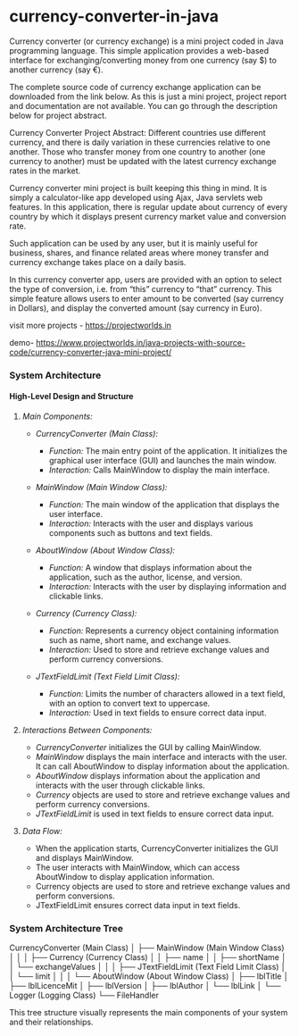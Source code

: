 # currency-converter-in-java


Currency converter (or currency exchange) is a mini project coded in Java programming language. This simple application provides a web-based interface for exchanging/converting money from one currency (say $) to another currency (say €).

The complete source code of currency exchange application can be downloaded from the link below. As this is just a mini project, project report and documentation are not available. You can go through the description below for project abstract.

Currency Converter Project Abstract:
Different countries use different currency, and there is daily variation in these currencies relative to one another. Those who transfer money from one country to another (one currency to another) must be updated with the latest currency exchange rates in the market.

Currency converter mini project is built keeping this thing in mind. It is simply a calculator-like app developed using Ajax, Java servlets web features. In this application, there is regular update about currency of every country by which it displays present currency market value and conversion rate.

Such application can be used by any user, but it is mainly useful for business, shares, and finance related areas where money transfer and currency exchange takes place on a daily basis.

In this currency converter app, users are provided with an option to select the type of conversion, i.e. from “this” currency to “that” currency. This simple feature allows users to enter amount to be converted (say currency in Dollars), and display the converted amount (say currency in Euro).



visit more projects - https://projectworlds.in

demo- https://www.projectworlds.in/java-projects-with-source-code/currency-converter-java-mini-project/
### System Architecture

#### High-Level Design and Structure

1. *Main Components:*
   - *CurrencyConverter (Main Class):*
     - *Function:* The main entry point of the application. It initializes the graphical user interface (GUI) and launches the main window.
     - *Interaction:* Calls MainWindow to display the main interface.

   - *MainWindow (Main Window Class):*
     - *Function:* The main window of the application that displays the user interface.
     - *Interaction:* Interacts with the user and displays various components such as buttons and text fields.

   - *AboutWindow (About Window Class):*
     - *Function:* A window that displays information about the application, such as the author, license, and version.
     - *Interaction:* Interacts with the user by displaying information and clickable links.

   - *Currency (Currency Class):*
     - *Function:* Represents a currency object containing information such as name, short name, and exchange values.
     - *Interaction:* Used to store and retrieve exchange values and perform currency conversions.

   - *JTextFieldLimit (Text Field Limit Class):*
     - *Function:* Limits the number of characters allowed in a text field, with an option to convert text to uppercase.
     - *Interaction:* Used in text fields to ensure correct data input.

2. *Interactions Between Components:*
   - *CurrencyConverter* initializes the GUI by calling MainWindow.
   - *MainWindow* displays the main interface and interacts with the user. It can call AboutWindow to display information about the application.
   - *AboutWindow* displays information about the application and interacts with the user through clickable links.
   - *Currency* objects are used to store and retrieve exchange values and perform currency conversions.
   - *JTextFieldLimit* is used in text fields to ensure correct data input.

3. *Data Flow:*
   - When the application starts, CurrencyConverter initializes the GUI and displays MainWindow.
   - The user interacts with MainWindow, which can access AboutWindow to display application information.
   - Currency objects are used to store and retrieve exchange values and perform conversions.
   - JTextFieldLimit ensures correct data input in text fields.

### System Architecture Tree


CurrencyConverter (Main Class)
│
├── MainWindow (Main Window Class)
│   │
│   ├── Currency (Currency Class)
│   │   ├── name
│   │   ├── shortName
│   │   └── exchangeValues
│   │
│   ├── JTextFieldLimit (Text Field Limit Class)
│   │   └── limit
│   │
│   └── AboutWindow (About Window Class)
│       ├── lblTitle
│       ├── lblLicenceMit
│       ├── lblVersion
│       ├── lblAuthor
│       └── lblLink
│
└── Logger (Logging Class)
    └── FileHandler


This tree structure visually represents the main components of your system and their relationships.

